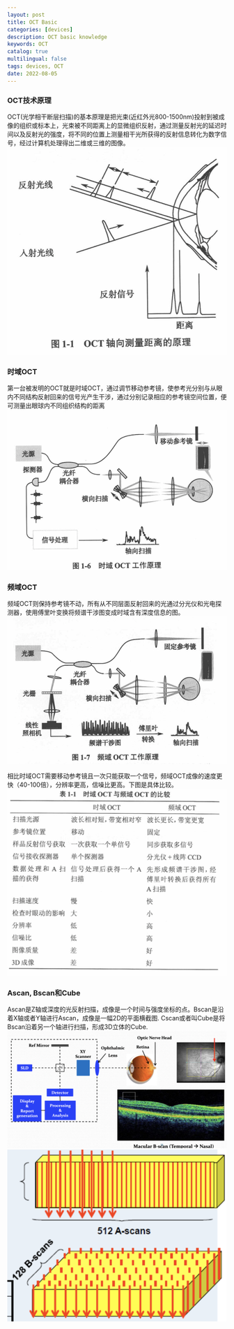 ```yaml
---
layout: post
title: OCT Basic
categories: [devices]
description: OCT basic knowledge
keywords: OCT
catalog: true
multilingual: false
tags: devices, OCT
date: 2022-08-05
---
```


### OCT技术原理
OCT(光学相干断层扫描)的基本原理是把光束(近红外光800-1500nm)投射到被成像的组织或标本上，光束被不同距离上的显微组织反射，通过测量反射光的延迟时间以及反射光的强度，将不同的位置上测量相干光所获得的反射信息转化为数字信号，经过计算机处理得出二维或三维的图像。
![](/images/2022-08/oct-z-axis-distance-measurement.png)

### 时域OCT
第一台被发明的OCT就是时域OCT，通过调节移动参考镜，使参考光分别与从眼内不同结构反射回来的信号光产生干涉，通过分别记录相应的参考镜空间位置，便可测量出眼球内不同组织结构的距离
<img src="./images/2022-08/time-domain-oct.png" />

### 频域OCT
频域OCT则保持参考镜不动，所有从不同层面反射回来的光通过分光仪和光电探测器，使用傅里叶变换将频谱干涉图变成时域含有深度信息的图。
<img src="./images/2022-08/spectual-domain-oct.png" />

相比时域OCT需要移动参考镜且一次只能获取一个信号，频域OCT成像的速度更快（40-100倍），分辨率更高，信噪比更高。下图是具体比较。
<img src="./images/2022-08/oct-compare.png" />

### Ascan, Bscan和Cube
Ascan是Z轴或深度的光反射扫描，成像是一个时间与强度坐标的点。Bscan是沿着X轴或者Y轴进行Ascan，成像是一幅2D的平面横截图. Cscan或者叫Cube是将Bscan沿着另一个轴进行扫描，形成3D立体的Cube.
<img src="./images/2022-08/bscan.png" />
<img src="./images/2022-08/cube.png" />